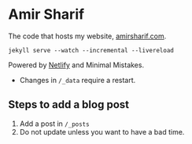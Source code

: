 # Amir Sharif

The code that hosts my website, [amirsharif.com](http://www.amirsharif.com).

`jekyll serve --watch --incremental --livereload`

Powered by [Netlify](https://www.netlify.com/) and Minimal Mistakes.

- Changes in `/_data` require a restart.

## Steps to add a blog post

1. Add a post in `/_posts`
2. Do not update unless you want to have a bad time.
